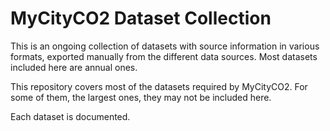 # MyCityCO2 Dataset Collection

This is an ongoing collection of datasets with source information in various formats, exported manually from the different data sources. Most datasets included here are annual ones.

This repository covers most of the datasets required by MyCityCO2. For some of them, the largest ones, they may not be included here. 

Each dataset is documented.